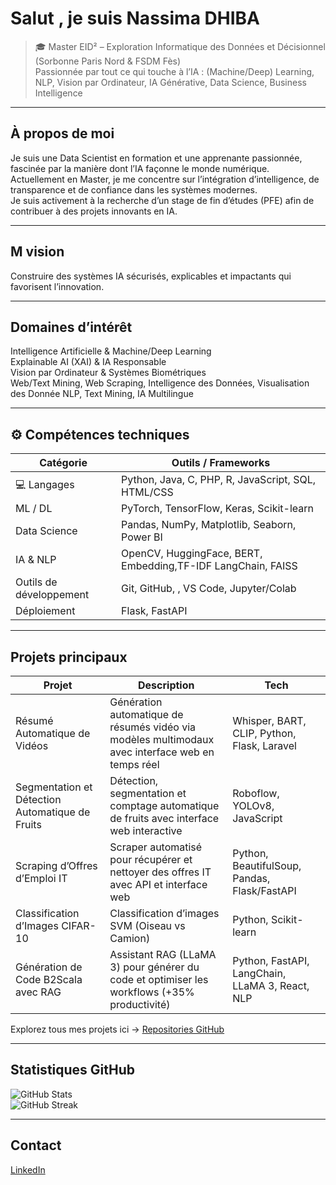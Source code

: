 # Salut , je suis Nassima DHIBA

> 🎓 Master EID² – Exploration Informatique des Données et Décisionnel (Sorbonne Paris Nord & FSDM Fès)  
>  Passionnée par tout ce qui touche à l’IA : (Machine/Deep) Learning, NLP, Vision par Ordinateur, IA Générative, Data Science, Business Intelligence  

---

##  À propos de moi
Je suis une Data Scientist en formation et une apprenante passionnée, fascinée par la manière dont l’IA façonne le monde numérique.  
Actuellement en Master, je me concentre sur l’intégration d’intelligence, de transparence et de confiance dans les systèmes modernes.  
Je suis activement à la recherche d’un stage de fin d’études (PFE) afin de contribuer à des projets innovants en IA.  

---

## M vision
Construire des systèmes IA sécurisés, explicables et impactants qui favorisent l’innovation.  

---

##  Domaines d’intérêt
   Intelligence Artificielle & Machine/Deep Learning  
   Explainable AI (XAI) & IA Responsable  
   Vision par Ordinateur & Systèmes Biométriques  
   Web/Text Mining, Web Scraping, Intelligence des Données, Visualisation des Donnée
   NLP, Text Mining, IA Multilingue  

---

## ⚙️ Compétences techniques
| Catégorie | Outils / Frameworks |
|----------|------------------|
| 💻 Langages | Python, Java, C, PHP, R, JavaScript, SQL, HTML/CSS |
|  ML / DL | PyTorch, TensorFlow, Keras, Scikit-learn |
|  Data Science | Pandas, NumPy, Matplotlib, Seaborn, Power BI |
|  IA & NLP | OpenCV, HuggingFace,  BERT, Embedding,TF-IDF  LangChain, FAISS |
|  Outils de développement | Git, GitHub, , VS Code, Jupyter/Colab |
|  Déploiement | Flask, FastAPI |


---

##   Projets principaux
| Projet |   Description |   Tech |
|---------|----------------|----------|
| Résumé Automatique de Vidéos | Génération automatique de résumés vidéo via modèles multimodaux avec interface web en temps réel | Whisper, BART, CLIP, Python, Flask, Laravel |
| Segmentation et Détection Automatique de Fruits | Détection, segmentation et comptage automatique de fruits avec interface web interactive | Roboflow, YOLOv8, JavaScript |
| Scraping d’Offres d’Emploi IT | Scraper automatisé pour récupérer et nettoyer des offres IT avec API et interface web | Python, BeautifulSoup, Pandas, Flask/FastAPI |
| Classification d’Images CIFAR-10 | Classification d’images SVM (Oiseau vs Camion) | Python, Scikit-learn |
| Génération de Code B2Scala avec RAG | Assistant RAG (LLaMA 3) pour générer du code et optimiser les workflows (+35% productivité) | Python, FastAPI, LangChain, LLaMA 3, React, NLP |

 Explorez tous mes projets ici → [Repositories GitHub](https://github.com/nassimadhiba?tab=repositories)

---

##  Statistiques GitHub
![GitHub Stats](https://github-readme-stats.vercel.app/api?username=nassimadhiba&show_icons=true&theme=radical)  
![GitHub Streak](https://github-readme-streak-stats.herokuapp.com/?user=nassimadhiba&theme=radical)

---

 
 

##  Contact
[LinkedIn]([ton-lien](https://www.linkedin.com/in/nassima-dhiba))   
 
